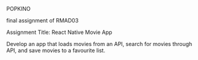 POPKINO

final assignment of RMAD03

Assignment Title: React Native Movie App

Develop an app that loads movies from an API, search for movies through API, and save movies to a favourite list.

